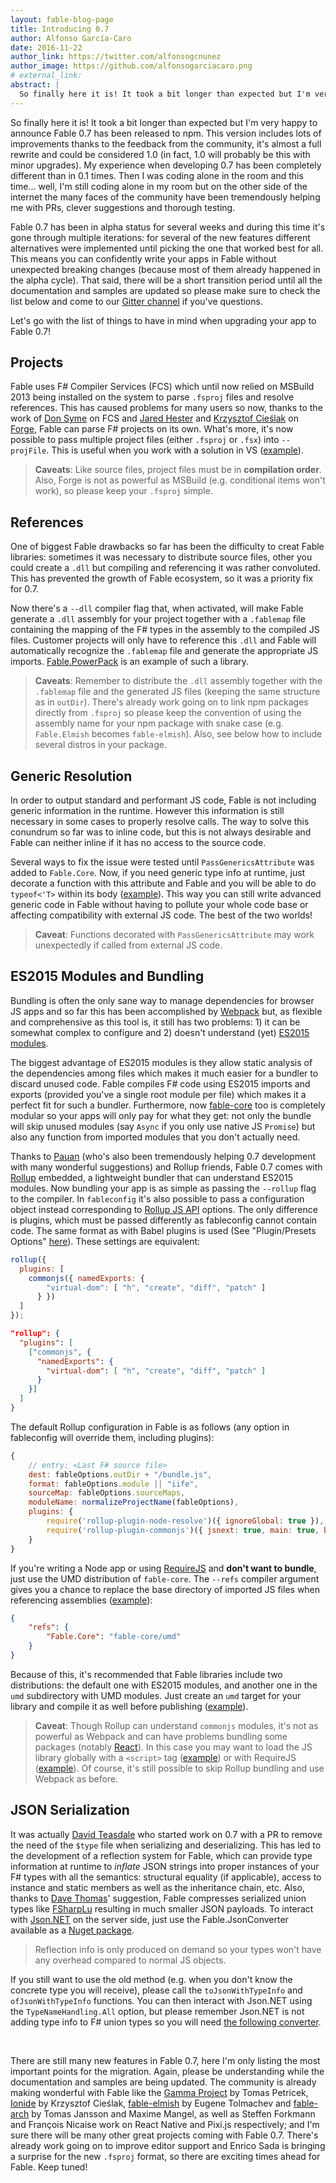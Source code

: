 ```yaml
---
layout: fable-blog-page
title: Introducing 0.7
author: Alfonso García-Caro
date: 2016-11-22
author_link: https://twitter.com/alfonsogcnunez
author_image: https://github.com/alfonsogarciacaro.png
# external_link:
abstract: |
  So finally here it is! It took a bit longer than expected but I'm very happy to announce Fable 0.7 has been released to npm. This version includes lots of improvements thanks to feedback from the community, it's almost a full rewrite and could be considered 1.0 (in fact, 1.0 will probably be this with minor upgrades).
---
```


So finally here it is! It took a bit longer than expected but I'm very happy to announce Fable 0.7 has been released to npm. This version includes lots of improvements thanks to the feedback from the community, it's almost a full rewrite and could be considered 1.0 (in fact, 1.0 will probably be this with minor upgrades). My experience when developing 0.7 has been completely different than in 0.1 times. Then I was coding alone in the room and this time... well, I'm still coding alone in my room but on the other side of the internet the many faces of the community have been tremendously helping me with PRs, clever suggestions and thorough testing.

Fable 0.7 has been in alpha status for several weeks and during this time it's gone through multiple iterations: for several of the new features different alternatives were implemented until picking the one that worked best for all. This means you can confidently write your apps in Fable without unexpected breaking changes (because most of them already happened in the alpha cycle). That said, there will be a short transition period until all the documentation and samples are updated so please make sure to check the list below and come to our [Gitter channel](https://gitter.im/fable-compiler/Fable) if you've questions.

Let's go with the list of things to have in mind when upgrading your app to Fable 0.7!

## Projects

Fable uses F# Compiler Services (FCS) which until now relied on MSBuild 2013 being installed on the system to parse `.fsproj` files and resolve references. This has caused problems for many users so now, thanks to the work of [Don Syme](https://github.com/dsyme) on FCS and [Jared Hester](https://github.com/cloudRoutine) and [Krzysztof Cieślak](https://github.com/Krzysztof-Cieslak) on [Forge](https://github.com/fsharp-editing/Forge), Fable can parse F# projects on its own. What's more, it's now possible to pass multiple project files (either `.fsproj` or `.fsx`) into `--projFile`. This is useful when you work with a solution in VS ([example](https://github.com/fable-compiler/Fable/blob/286523fc80246a6b593df1771ef40ec9a48aca80/src/tests/fableconfig.json)).

> **Caveats**: Like source files, project files must be in **compilation order**. Also, Forge is not as powerful as MSBuild (e.g. conditional items won't work), so please keep your `.fsproj` simple.

## References

One of biggest Fable drawbacks so far has been the difficulty to creat Fable libraries: sometimes it was necessary to distribute source files, other you could create a `.dll` but compiling and referencing it was rather convoluted. This has prevented the growth of Fable ecosystem, so it was a priority fix for 0.7.

Now there's a `--dll` compiler flag that, when activated, will make Fable generate a `.dll` assembly for your project together with a `.fablemap` file containing the mapping of the F# types in the assembly to the compiled JS files. Customer projects will only have to reference this `.dll` and Fable will automatically recognize the `.fablemap` file and generate the appropriate JS imports. [Fable.PowerPack](https://github.com/fable-compiler/fable-powerpack) is an example of such a library.

> **Caveats**: Remember to distribute the `.dll` assembly together with the `.fablemap` file and the generated JS files (keeping the same structure as in `outDir`). There's already work going on to link npm packages directly from `.fsproj` so please keep the convention of using the assembly name for your npm package with snake case (e.g. `Fable.Elmish` becomes `fable-elmish`). Also, see below how to include several distros in your package.

## Generic Resolution

In order to output standard and performant JS code, Fable is not including generic information in the runtime. However this information is still necessary in some cases to properly resolve calls. The way to solve this conundrum so far was to inline code, but this is not always desirable and Fable can neither inline if it has no access to the source code.

Several ways to fix the issue were tested until `PassGenericsAttribute` was added to `Fable.Core`. Now, if you need generic type info at runtime, just decorate a function with this attribute and Fable and you will be able to do `typeof<'T>` within its body ([example](https://github.com/fable-compiler/Fable/blob/286523fc80246a6b593df1771ef40ec9a48aca80/src/tests/Main/ReflectionTests.fs#L42-L52)). This way you can still write advanced generic code in Fable without having to pollute your whole code base or affecting compatibility with external JS code. The best of the two worlds!

> **Caveat**: Functions decorated with `PassGenericsAttribute` may work unexpectedly if called from external JS code.

## ES2015 Modules and Bundling

Bundling is often the only sane way to manage dependencies for browser JS apps and so far this has been accomplished by [Webpack](https://webpack.github.io/) but, as flexible and comprehensive as this tool is, it still has two problems: 1) it can be somewhat complex to configure and 2) doesn't understand (yet) [ES2015 modules](http://www.2ality.com/2014/09/es6-modules-final.html).

The biggest advantage of ES2015 modules is they allow static analysis of the dependencies among files which makes it much easier for a bundler to discard unused code. Fable compiles F# code using ES2015 imports and exports (provided you've a single root module per file) which makes it a perfect fit for such a bundler. Furthermore, now [fable-core](https://www.npmjs.com/package/fable-core) too is completely modular so your apps will only pay for what they get: not only the bundle will skip unused modules (say `Async` if you only use native JS `Promise`) but also any function from imported modules that you don't actually need.

Thanks to [Pauan](https://github.com/Pauan) (who's also been tremendously helping 0.7 development with many wonderful suggestions) and Rollup friends, Fable 0.7 comes with [Rollup](http://rollupjs.org/) embedded, a lightweight bundler that can understand ES2015 modules. Now bundling your app is as simple as passing the `--rollup` flag to the compiler. In `fableconfig` it's also possible to pass a configuration object instead corresponding to [Rollup JS API](https://github.com/rollup/rollup/wiki/JavaScript-API) options. The only difference is plugins, which must be passed differently as fableconfig cannot contain code. The same format as with Babel plugins is used (See "Plugin/Presets Options" [here](https://babeljs.io/docs/plugins/)). These settings are equivalent:

```js
rollup({
  plugins: [
    commonjs({ namedExports: {
        "virtual-dom": [ "h", "create", "diff", "patch" ]
      } })
  ]
});
```

```json
"rollup": {
  "plugins": [
    ["commonjs", {
      "namedExports": {
        "virtual-dom": [ "h", "create", "diff", "patch" ]
      }
    }]
  ]
}
```

The default Rollup configuration in Fable is as follows (any option in fableconfig will override them, including plugins):

```js
{
    // entry: <Last F# source file>
    dest: fableOptions.outDir + "/bundle.js",
    format: fableOptions.module || "iife",
    sourceMap: fableOptions.sourceMaps,
    moduleName: normalizeProjectName(fableOptions),
    plugins: {
        require('rollup-plugin-node-resolve')({ ignoreGlobal: true }),
        require('rollup-plugin-commonjs')({ jsnext: true, main: true, browser: true })
    }
}
```

If you're writing a Node app or using [RequireJS](http://requirejs.org/) and **don't want to bundle**, just use the UMD distribution of `fable-core`. The `--refs` compiler argument gives you a chance to replace the base directory of imported JS files when referencing assemblies ([example](https://github.com/fable-compiler/Fable/blob/85fb471ecc77b6d7296c5a1513e89e95f44c225b/samples/browser/react-todomvc/fableconfig.json)):

```json
{
    "refs": {
        "Fable.Core": "fable-core/umd"
    }
}
```

Because of this, it's recommended that Fable libraries include two distributions: the default one with ES2015 modules, and another one in the `umd` subdirectory with UMD modules. Just create an `umd` target for your library and compile it as well before publishing ([example](https://github.com/fable-compiler/fable-powerpack/blob/master/fableconfig.json)).

> **Caveat**: Though Rollup can understand `commonjs` modules, it's not as powerful as Webpack and can have problems bundling some packages (notably [React](https://facebook.github.io/react/)). In this case you may want to load the JS library globally with a `<script>` tag ([example](https://github.com/fable-compiler/fable-elmish/blob/e34232b8fbbf979fd800d9c24a386c2a2ffda966/samples/react/counter/fableconfig.json)) or with RequireJS ([example](https://github.com/fable-compiler/Fable/blob/85fb471ecc77b6d7296c5a1513e89e95f44c225b/samples/browser/react-todomvc/index.html#L25-L33)). Of course, it's still possible to skip Rollup bundling and use Webpack as before.

## JSON Serialization

It was actually [David Teasdale](https://github.com/davidtme) who started work on 0.7 with a PR to remove the need of the `$type` file when serializing and deserializing. This has led to the development of a reflection system for Fable, which can provide type information at runtime to _inflate_ JSON strings into proper instances of your F# types with all the semantics: structural equality (if applicable), access to instance and static members as well as the inheritance chain, etc. Also, thanks to [Dave Thomas](https://github.com/7sharp9)' suggestion, Fable compresses serialized union types like [FSharpLu](https://github.com/Microsoft/fsharplu/wiki/fsharplu.json) resulting in much smaller JSON payloads. To interact with [Json.NET](http://www.newtonsoft.com/json) on the server side, just use the Fable.JsonConverter available as a [Nuget package](https://www.nuget.org/packages/Fable.JsonConverter).

> Reflection info is only produced on demand so your types won't have any overhead compared to normal JS objects.

If you still want to use the old method (e.g. when you don't know the concrete type you will receive), please call the `toJsonWithTypeInfo` and `ofJsonWithTypeInfo` functions. You can then interact with Json.NET using the `TypeNameHandling.All` option, but please remember Json.NET is not adding type info to F# union types so you will need [the following converter](https://github.com/fable-compiler/Fable/blob/master/src/tools/UnionTypeInfoConverter.fsx).

<br />

There are still many new features in Fable 0.7, here I'm only listing the most important points for the migration. Again, please be understanding while the documentation and samples are being updated. The community is already making wonderful with Fable like the [Gamma Project](http://rio2016.thegamma.net/) by Tomas Petricek, [Ionide](http://ionide.io/) by Krzysztof Cieślak, [fable-elmish](https://github.com/fable-compiler/fable-elmish) by Eugene Tolmachev and [fable-arch](http://fable.io/fable-arch/) by Tomas Jansson and Maxime Mangel, as well as Steffen Forkmann and François Nicaise work on React Native and Pixi.js respectively; and I'm sure there will be many other great projects coming with Fable 0.7. There's already work going on to improve editor support and Enrico Sada is bringing a surprise for the new `.fsproj` format, so there are exciting times ahead for Fable. Keep tuned!
